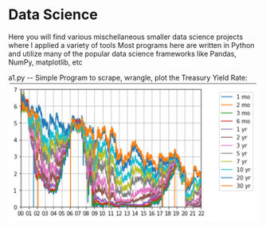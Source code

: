 # Data Science
Here you will find various mischellaneous smaller data science projects where I applied a variety of tools
Most programs here are written in Python and utilize many of the popular data science frameworks like Pandas, NumPy, matplotlib, etc


a1.py -- Simple Program to scrape, wrangle, plot the
Treasury Yield Rate:
![Alt text](a1.png?raw=true "Title")


